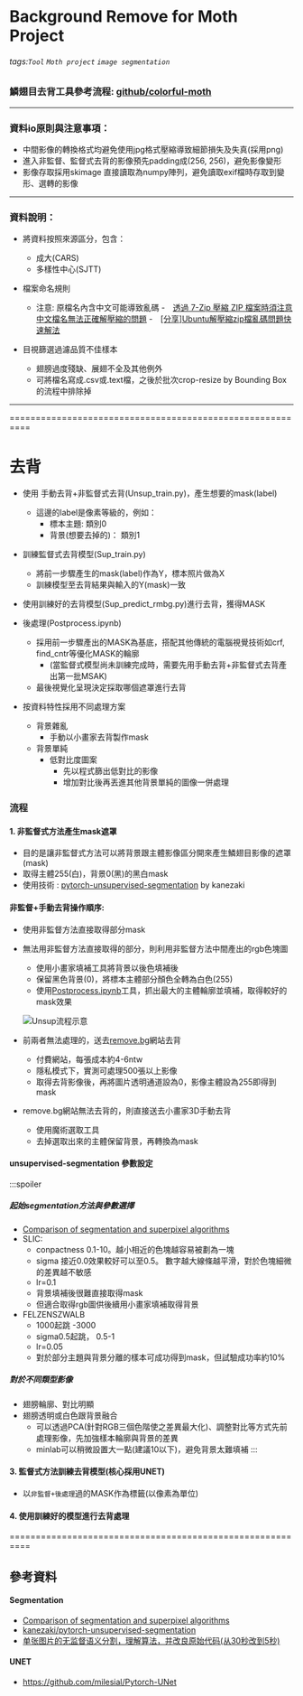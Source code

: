 # Background Remove for Moth Project
###### tags:`Tool` `Moth project` `image segmentation` 


### 鱗翅目去背工具參考流程: [github/colorful-moth](https://github.com/twcmchang/colorful-moth)


-------------------------------------------------------
### 資料io原則與注意事項：
- 中間影像的轉換格式均避免使用jpg格式壓縮導致細節損失及失真(採用png)
- 進入非監督、監督式去背的影像預先padding成(256, 256)，避免影像變形
- 影像存取採用skimage 直接讀取為numpy陣列，避免讀取exif檔時存取到變形、選轉的影像
-------------------------------------------------------
### 資料說明：
- 將資料按照來源區分，包含：
    - 成大(CARS)
    - 多樣性中心(SJTT)
- 檔案命名規則
    - 注意: 原檔名內含中文可能導致亂碼
        -　[透過 7-Zip 壓縮 ZIP 檔案時須注意中文檔名無法正確解壓縮的問題](https://blog.miniasp.com/post/2020/09/14/7-Zip-with-Chinese-filenames-should-use-UTF-8)
        -　[[分享]Ubuntu解壓縮zip檔亂碼問題快速解法](https://blog.impochun.com/ubuntu-unzip-traditional-chinese-garbled-text-solution/)
    


- 目視篩選過濾品質不佳樣本
    - 翅膀過度殘缺、展翅不全及其他例外
    - 可將檔名寫成.csv或.text檔，之後於批次crop-resize by Bounding Box的流程中排除掉 
--------------------------------------------------------
==========================================================
# 去背
- 使用 手動去背+非監督式去背(Unsup_train.py)，產生想要的mask(label)
    - 這邊的label是像素等級的，例如：
        - 標本主題: 類別0
        - 背景(想要去掉的)： 類別1 
- 訓練監督式去背模型(Sup_train.py)
    - 將前一步驟產生的mask(label)作為Y，標本照片做為X
    - 訓練模型至去背結果與輸入的Y(mask)一致
- 使用訓練好的去背模型(Sup_predict_rmbg.py)進行去背，獲得MASK
- 後處理(Postprocess.ipynb)
    - 採用前一步驟產出的MASK為基底，搭配其他傳統的電腦視覺技術如crf, find_cntr等優化MASK的輪廓
        - (當監督式模型尚未訓練完成時，需要先用手動去背+非監督式去背產出第一批MSAK)
    - 最後視覺化呈現決定採取哪個遮罩進行去背

- 按資料特性採用不同處理方案
    - 背景雜亂
        - 手動以小畫家去背製作mask 
    - 背景單純
        - 低對比度圖案
            - 先以程式篩出低對比的影像
            - 增加對比後再丟進其他背景單純的圖像一併處理 

### 流程

#### 1. 非監督式方法產生mask遮罩

* 目的是讓非監督式方法可以將背景跟主體影像區分開來產生鱗翅目影像的遮罩(mask)
* 取得主體255(白)，背景0(黑)的黑白mask 
* 使用技術 : [pytorch-unsupervised-segmentation](https://github.com/kanezaki/pytorch-unsupervised-segmentation) by kanezaki

#### 非監督+手動去背操作順序:
* 使用非監督方法直接取得部分mask
* 無法用非監督方法直接取得的部分，則利用非監督方法中間產出的rgb色塊圖
    * 使用小畫家填補工具將背景以後色填補後
    * 保留黑色背景(0)，將標本主體部分顏色全轉為白色(255)
    * 使用[Postprocess.ipynb](https://github.com/twcmchang/colorful-moth/blob/master/Postprocess.ipynb)工具，抓出最大的主體輪廓並填補，取得較好的mask效果
   
   ![Unsup流程示意](https://hackmd.io/_uploads/ryEPmze4K.png)


* 前兩者無法處理的，送去[remove.bg](https://www.remove.bg/)網站去背
    * 付費網站，每張成本約4-6ntw
    * 隱私模式下，實測可處理500張以上影像 
    * 取得去背影像後，再將圖片透明通道設為0，影像主體設為255即得到mask
* remove.bg網站無法去背的，則直接送去小畫家3D手動去背
    * 使用魔術選取工具
    * 去掉選取出來的主體保留背景，再轉換為mask

#### unsupervised-segmentation 參數設定
:::spoiler
##### 起始segmentation方法與參數選擇
- [Comparison of segmentation and superpixel algorithms](https://scikit-image.org/docs/dev/auto_examples/segmentation/plot_segmentations.html)
- SLIC: 
    - conpactness 0.1-10。越小相近的色塊越容易被劃為一塊
    - sigma 接近0.0效果較好可以至0.5。 數字越大線條越平滑，對於色塊細微的差異越不敏感
    - lr=0.1
    - 背景填補後很難直接取得mask
    - 但適合取得rgb圖供後續用小畫家填補取得背景
- FELZENSZWALB
    - 1000起跳 -3000
    - sigma0.5起跳， 0.5-1
    - lr=0.05
    - 對於部分主題與背景分離的樣本可成功得到mask，但試驗成功率約10%
##### 對於不同類型影像
- 翅膀輪廓、對比明顯
- 翅膀透明或白色跟背景融合
    - 可以透過PCA(針對RGB三個色階使之差異最大化)、調整對比等方式先前處理影像，先加強樣本輪廓與背景的差異
    - minlab可以稍微設置大一點(建議10以下)，避免背景太難填補
:::


#### 3. 監督式方法訓練去背模型(核心採用UNET)
* 以`非監督+後處理`過的MASK作為標籤(以像素為單位)
    
#### 4. 使用訓練好的模型進行去背處理  


==========================================================

## 參考資料
#### Segmentation
- [Comparison of segmentation and superpixel algorithms](https://scikit-image.org/docs/dev/auto_examples/segmentation/plot_segmentations.html)
- [kanezaki/pytorch-unsupervised-segmentation](https://github.com/kanezaki/pytorch-unsupervised-segmentation)
- [单张图片的无监督语义分割，理解算法，并改良原始代码(从30秒改到5秒)](https://zhuanlan.zhihu.com/p/68528056)

#### UNET
- https://github.com/milesial/Pytorch-UNet
